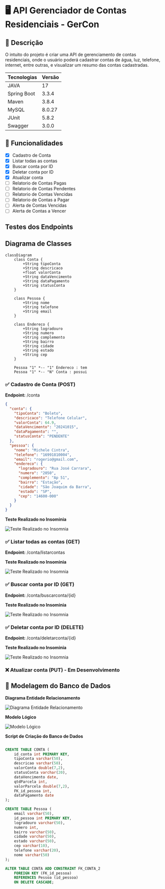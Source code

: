 # 🖥️ API Gerenciador de Contas Residenciais - GerCon

## 📖 Descrição

O intuito do projeto é criar uma API de gerenciamento de contas residenciais,
onde o usuário poderá cadastrar contas de água, luz, telefone, internet, entre outras,
e visualizar um resumo das contas cadastradas.

| Tecnologias | Versão |
| ----------- | ------ |
| JAVA        | 17     |
| Spring Boot | 3.3.4  |
| Maven       | 3.8.4  |
| MySQL       | 8.0.27 |
| JUnit       | 5.8.2  |
| Swagger     | 3.0.0  |

## 🚀 Funcionalidades

- [x] Cadastro de Conta
- [x] Listar todas as contas
- [x] Buscar conta por ID
- [x] Deletar conta por ID
- [x] Atualizar conta
- [ ] Relatorio de Contas Pagas
- [ ] Relatorio de Contas Pendentes
- [ ] Relatorio de Contas Vencidas
- [ ] Relatorio de Contas a Pagar
- [ ] Alerta de Contas Vencidas
- [ ] Alerta de Contas a Vencer

## Testes dos Endpoints

## Diagrama de Classes

```mermaid
classDiagram
    class Conta {
        +String tipoConta
        +String descricaco
        +float valorConta
        +String dataVencimento
        +String dataPagamento
        +String statusConta
    }

    class Pessoa {
        +String nome
        +String telefone
        +String email
    }

    class Endereco {
        +String logradouro
        +String numero
        +String complemento
        +String bairro
        +String cidade
        +String estado
        +String cep
    }

    Pessoa "1" *-- "1" Endereco : tem
    Pessoa "1" *-- "N" Conta : possui

```

### ✅ Cadastro de Conta (POST)

**Endpoint:** /conta

```json
{
  "conta": {
    "tipoConta": "Boleto",
    "descricaco": "Telefone Celular",
    "valorConta": 64.9,
    "dataVencimento": "20241015",
    "dataPagamento": "",
    "statusConta": "PENDENTE"
  },
  "pessoa": {
    "nome": "Michele Cintra",
    "telefone": "16991810004",
    "email": "rogerio@gmail.com",
    "endereco": {
      "logradouro": "Rua José Carrara",
      "numero": "2050",
      "complemento": "Ap 51",
      "bairro": "Estação",
      "cidade": "São Joaquim da Barra",
      "estado": "SP",
      "cep": "14600-000"
    }
  }
}
```

**Teste Realizado no Insominia**

![Teste Realizado no Insomnia](docs/img/ep_cadastroConta.png)

### ✅ Listar todas as contas (GET)

**Endpoint:** /conta/listarcontas

**Teste Realizado no Insominia**

![Teste Realizado no Insomnia](docs/img/ep_listarContas.png)

### ✅ Buscar conta por ID (GET)

**Endpoint:** /conta/buscarconta/{id}

**Teste Realizado no Insominia**

![Teste Realizado no Insomnia](docs/img/ep_buscarConta.png)

### ✅ Deletar conta por ID (DELETE)

**Endpoint:** /conta/deletarconta/{id}

**Teste Realizado no Insominia**

![Teste Realizado no Insomnia](docs/img/ep_deletarConta.png)

### ❌ Atualizar conta (PUT) - Em Desenvolvimento

## 🎲 Modelagem do Banco de Dados

**Diagrama Entidade Relacionamento**

![Diagrama Entidade Relacionamento](docs/ModelagemConceitual.png)

**Modelo Lógico**

![Modelo Lógico](docs/ModelagemLogica.png)

**Script de Criação do Banco de Dados**

```sql

CREATE TABLE CONTA (
    id_conta int PRIMARY KEY,
    tipoConta varchar(50),
    descricao varchar(50),
    valorConta double(7,2),
    statusConta varchar(20),
    dataVencimento date,
    qtdParcela int,
    valorParcela double(7,2),
    FK_id_pessoa int,
    dataPagamento date
);

CREATE TABLE Pessoa (
    email varchar(50),
    id_pessoa int PRIMARY KEY,
    logradouro varchar(50),
    numero int,
    bairro varchar(50),
    cidade varchar(50),
    estado varchar(50),
    cep varchar(10),
    telefone varchar(20),
    nome varchar(50)
);

ALTER TABLE CONTA ADD CONSTRAINT FK_CONTA_2
    FOREIGN KEY (FK_id_pessoa)
    REFERENCES Pessoa (id_pessoa)
    ON DELETE CASCADE;

```

